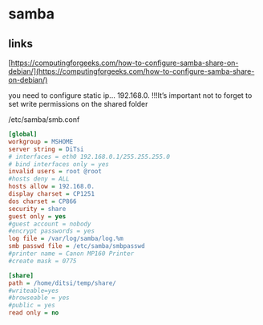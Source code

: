 # samba

## links
[https://computingforgeeks.com/how-to-configure-samba-share-on-debian/](https://computingforgeeks.com/how-to-configure-samba-share-on-debian/)

you need to configure static ip... 192.168.0. !!!It’s important not to forget to set write permissions on the shared folder

/etc/samba/smb.conf

```INI
[global]
workgroup = MSHOME
server string = DiTsi
# interfaces = eth0 192.168.0.1/255.255.255.0
# bind interfaces only = yes
invalid users = root @root
#hosts deny = ALL
hosts allow = 192.168.0.
display charset = CP1251
dos charset = CP866
security = share
guest only = yes
#guest account = nobody
#encrypt passwords = yes
log file = /var/log/samba/log.%m
smb passwd file = /etc/samba/smbpasswd
#printer name = Canon MP160 Printer
#create mask = 0775

[share]
path = /home/ditsi/temp/share/
#writeable=yes
#browseable = yes
#public = yes
read only = no
```
